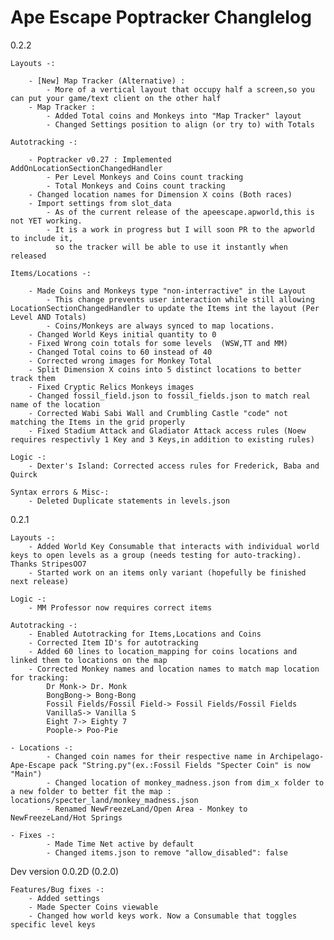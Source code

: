 # Ape Escape Poptracker Changlelog

0.2.2

    Layouts -:

	    - [New] Map Tracker (Alternative) :
            - More of a vertical layout that occupy half a screen,so you can put your game/text client on the other half
        - Map Tracker : 
            - Added Total coins and Monkeys into "Map Tracker" layout
            - Changed Settings position to align (or try to) with Totals

    Autotracking -:

	    - Poptracker v0.27 : Implemented AddOnLocationSectionChangedHandler
            - Per Level Monkeys and Coins count tracking
            - Total Monkeys and Coins count tracking
	    - Changed location names for Dimension X coins (Both races)
        - Import settings from slot_data
            - As of the current release of the apeescape.apworld,this is not YET working. 
            - It is a work in progress but I will soon PR to the apworld to include it,
              so the tracker will be able to use it instantly when released

    Items/Locations -:

	    - Made Coins and Monkeys type "non-interractive" in the Layout
            - This change prevents user interaction while still allowing LocationSectionChangedHandler to update the Items int the layout (Per Level AND Totals)
            - Coins/Monkeys are always synced to map locations.
        - Changed World Keys initial quantity to 0
	    - Fixed Wrong coin totals for some levels  (WSW,TT and MM)
	    - Changed Total coins to 60 instead of 40
	    - Corrected wrong images for Monkey Total
	    - Split Dimension X coins into 5 distinct locations to better track them
	    - Fixed Cryptic Relics Monkeys images
	    - Changed fossil_field.json to fossil_fields.json to match real name of the location
	    - Corrected Wabi Sabi Wall and Crumbling Castle "code" not matching the Items in the grid properly
	    - Fixed Stadium Attack and Gladiator Attack access rules (Noew requires respectivly 1 Key and 3 Keys,in addition to existing rules)
	
    Logic -:
        - Dexter's Island: Corrected access rules for Frederick, Baba and Quirck

    Syntax errors & Misc-:
        - Deleted Duplicate statements in levels.json

0.2.1

    Layouts -:
        - Added World Key Consumable that interacts with individual world keys to open levels as a group (needs testing for auto-tracking). Thanks StripesOO7
        - Started work on an items only variant (hopefully be finished next release)

    Logic -:
        - MM Professor now requires correct items
    
    Autotracking -:
        - Enabled Autotracking for Items,Locations and Coins
        - Corrected Item ID's for autotracking
        - Added 60 lines to location_mapping for coins locations and linked them to locations on the map
        - Corrected Monkey names and location names to match map location for tracking: 
            Dr Monk-> Dr. Monk
            BongBong-> Bong-Bong
            Fossil Fields/Fossil Field-> Fossil Fields/Fossil Fields
            VanillaS-> Vanilla S
            Eight 7-> Eighty 7
            Poople-> Poo-Pie

    - Locations -:
            - Changed coin names for their respective name in Archipelago-Ape-Escape pack "String.py"(ex.:Fossil Fields "Specter Coin" is now "Main")
            - Changed location of monkey_madness.json from dim_x folder to a new folder to better fit the map : locations/specter_land/monkey_madness.json
            - Renamed NewFreezeLand/Open Area - Monkey to NewFreezeLand/Hot Springs

    - Fixes -:
            - Made Time Net active by default
            - Changed items.json to remove "allow_disabled": false
Dev version 0.0.2D (0.2.0)

	Features/Bug fixes -:
		- Added settings
		- Made Specter Coins viewable
		- Changed how world keys work. Now a Consumable that toggles specific level keys
